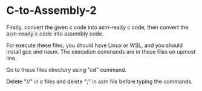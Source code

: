 # C-to-Assembly-2

Firstly, convert the given c code into asm-ready c code, then convert the asm-ready c code into assembly code.

For execute these files, you should have Linux or WSL, and you should install gcc and nasm. The execution commands are in these files on upmost line.

Go to these files directory using "cd" command.

Delete "//" in c files and delete ";" in asm file before typing the commands.
